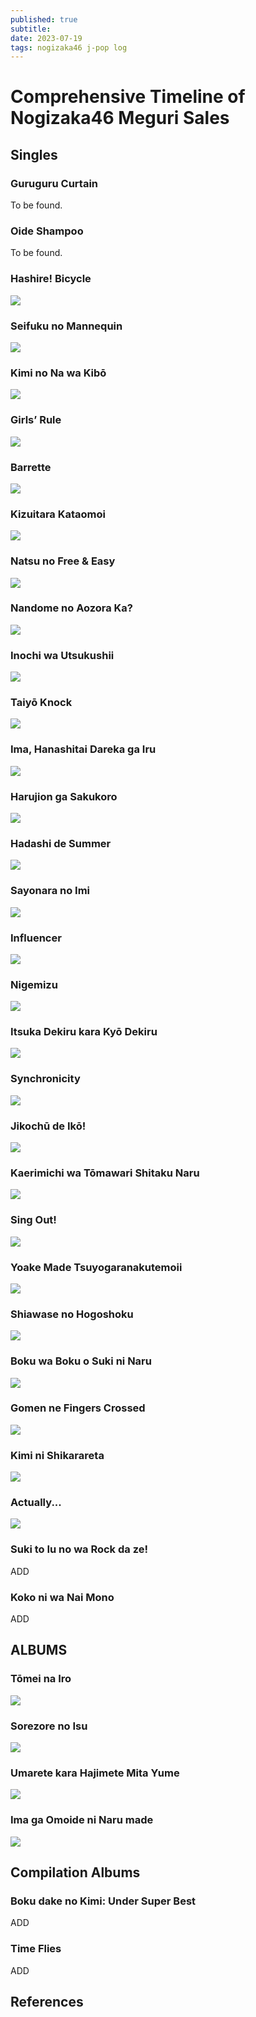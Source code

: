 ```yaml
---
published: true
subtitle: 
date: 2023-07-19
tags: nogizaka46 j-pop log
---
```


#  Comprehensive Timeline of Nogizaka46 Meguri Sales

## Singles

### Guruguru Curtain

To be found.

### Oide Shampoo

To be found.

### Hashire! Bicycle

![](/images/3.png)

### Seifuku no Mannequin

![](/images/4.png)

### Kimi no Na wa Kibō

![](/images/5.png)

### Girls’ Rule

![](/images/6.png)

### Barrette

![](/images/7.png)

### Kizuitara Kataomoi

![](/images/8.png)

### Natsu no Free & Easy

![](/images/9.png)

### Nandome no Aozora Ka?

![](/images/10.png)

### Inochi wa Utsukushii

![](/images/11.png)

### Taiyō Knock

![](/images/12.png)

### Ima, Hanashitai Dareka ga Iru

![](/images/13.png)

### Harujion ga Sakukoro

![](/images/14.png)

### Hadashi de Summer

![](/images/15.png)

### Sayonara no Imi

![](/images/16.png)

### Influencer

![](/images/17.png)

### Nigemizu
![](/images/18.png)

### Itsuka Dekiru kara Kyō Dekiru

![](/images/19.png)

### Synchronicity

![](/images/20.png)

### Jikochū de Ikō!

![](/images/21.jpg)

### Kaerimichi wa Tōmawari Shitaku Naru

![](/images/22.png)

### Sing Out!

![](/images/23.png)

### Yoake Made Tsuyogaranakutemoii

![](/images/24.png)

### Shiawase no Hogoshoku
![](/images/25.png)

### Boku wa Boku o Suki ni Naru

![](/images/26%20ONLINE.png)

### Gomen ne Fingers Crossed

![](/images/27%20ONLINE.png)

### Kimi ni Shikarareta

![](/images/28%20ONLINE.png)

### Actually...

![](/images/29%20ONLINE.png)

### Suki to Iu no wa Rock da ze!

ADD

### Koko ni wa Nai Mono

ADD



## ALBUMS

### Tōmei na Iro

![](/images/1ST%20ALBUM.png)

### Sorezore no Isu

![](/images/2ND%20ALBUM.png)

### Umarete kara Hajimete Mita Yume

![](/images/3RD%20ALBUM.png)

### Ima ga Omoide ni Naru made

![](/images/4TH%20ALBUM.png)

## Compilation Albums

### Boku dake no Kimi: Under Super Best

ADD

### Time Flies

ADD

## References

